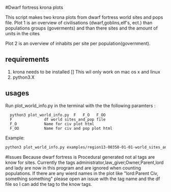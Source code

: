 #Dwarf fortress krona plots

This script makes two krona plots from dwarf fortress world sites and pops file.
Plot 1 is an overview of civilisations (dwarf,goblins,elf's, ect.) than populations groups (goverments) and than there sites and the amount of units in the cites

Plot 2 is an overview of inhabits per site per population(government).


## requirements 
1. krona needs to be installed [] This wil only work on mac os x and linux
2. python3.X 

## usages 
Run plot_world_info.py in the terminal with the the following paramters : 
```
  python3 plot_world_info.py  F   F_O   F_OO
  F              df world sites_and_pop file
  F_O            Name for civ plot html
  F_OO           Name for civ and pop plot html
  ```
 Example:
 ```bash
python3 plot_world_info.py examples/region13-00350-01-01-world_sites_and_pops.txt examples/plot1.html examples/plot2.html
```

#Issues
Because dwarf fortress is Procedural generated not al tags are know for sites.
Currently the tags administrator,law_giver,Owner,Parent,lord and lady are now in this program and are ignored when counting 
populations. If there are any wierd names in the plot like "lord:Parent Civ, something something" please open an issue with the tag name and the 
df file so I can add the tag to the know tags. 